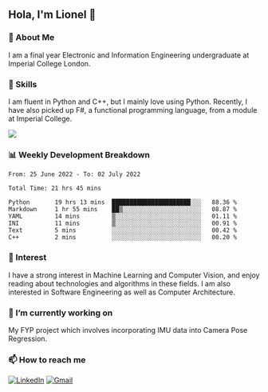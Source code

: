 ## Hola, I'm Lionel 👋

### 🚀 About Me
I am a final year Electronic and Information Engineering undergraduate at Imperial College London. 

### 🔨 Skills 
I am fluent in Python and C++, but I mainly love using Python. Recently, I have also picked up F#, a functional programming language, from a module at Imperial College. 

<img src="https://github-readme-stats.vercel.app/api?username=sytan98&&show_icons=true&title_color=ffffff&icon_color=bb2acf&text_color=daf7dc&bg_color=151515">

### 📊 Weekly Development Breakdown
<!--START_SECTION:waka-->

```text
From: 25 June 2022 - To: 02 July 2022

Total Time: 21 hrs 45 mins

Python       19 hrs 13 mins  ██████████████████████░░░   88.36 %
Markdown     1 hr 55 mins    ██▒░░░░░░░░░░░░░░░░░░░░░░   08.87 %
YAML         14 mins         ▒░░░░░░░░░░░░░░░░░░░░░░░░   01.11 %
INI          11 mins         ▒░░░░░░░░░░░░░░░░░░░░░░░░   00.91 %
Text         5 mins          ░░░░░░░░░░░░░░░░░░░░░░░░░   00.42 %
C++          2 mins          ░░░░░░░░░░░░░░░░░░░░░░░░░   00.20 %
```

<!--END_SECTION:waka-->

### 🌱 Interest 
I have a strong interest in Machine Learning and Computer Vision, and enjoy reading about technologies and algorithms in these fields. I am also interested in Software Engineering as well as Computer Architecture.

### 🔭 I’m currently working on 
My FYP project which involves incorporating IMU data into Camera Pose Regression. 

### 📫 How to reach me
[![LinkedIn](https://img.shields.io/badge/linkedin-%230077B5.svg?style=for-the-badge&logo=linkedin&logoColor=white)](https://www.linkedin.com/in/si-yu-lionel-tan-28a414105/)
[![Gmail](https://img.shields.io/badge/Gmail-D14836?style=for-the-badge&logo=gmail&logoColor=white)](mailto:tansiyu1@gmail.com)
